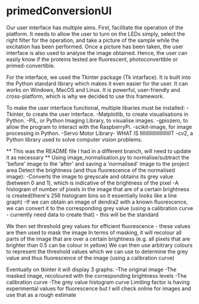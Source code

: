 # primedConversionUI

Our user interface has multiple aims. First, facilitate the operation of the platform. It needs to allow the user to turn on the LEDs simply, select the right filter for the operation, and take a picture of the sample while the excitation has been performed. Once a picture has been taken, the user interface is also used to analyse the image obtained. Hence, the user can easily know if the proteins tested are fluorescent, photoconvertible or primed-convertible.

For the interface, we used the Tkinter package (Tk intarface). It is built into the Python standard library which makes it even easier for the user. It can works on Windows, MacOS and Linux. It is powerful, user-friendly and cross-platform, which is why we decided to use this framework.

To make the user interface functional, multiple libaries must be installed:
-Tkinter, to create the user interface.
-Matplotlib, to create visualisations in Python.
-PIL, or Python Imaging Library, to visualise images.
-gpiozero, to allow the program to interact with the RaspberryPi.
-scikit-image, for image processing in Python.
-Servo Motor Library- WHAT IS IIIIIIIIIIIIIIIIIIIIIIT
-cv2, a Python library used to solve computer vision problems.


** This was the README file I had in a different branch, will need to update it as necessary **
Using image_normalisation.py to normalise/subtract the 'before' image to the 'after' and saving a 'normalised' image to the project area
Detect the brightness (and thus fluorescence of the normalised image):
-Converts the image to greyscale and obtains its grey value (between 0 and 1), which is indicative of the brightness of the pixel
-A histogram of number of pixels in the image that are of a certain brightness is created(there's 256 histogram bins so it essentially looks like a line graph)
-If we can obtain an image of dendra2 with a known fluorescence, we can convert it to the corresponding grey value (using a calibration curve - currently need data to create that) - this will be the standard

We then set threshold grey values for efficient fluorescence - these values are then used to mask the image
In terms of masking, it will recolour all parts of the image that are over a certain brightness (e.g. all pixels that are brighter than 0.5 can be colour in yellow) We can then use arbitrary colours to represent the threshold values which we can use to determine the grey value and thus fluorescence of the image (using a calibration curve)

Eventually on tkinter it will display 3 graphs:
-The original image
-The masked image, recoloured with the corresponding brightness levels
-The calibration curve
-The grey value histogram curve
Limiting factor is having experimental values for fluorescence but I will check online for images and use that as a rough estimate



